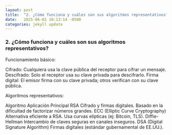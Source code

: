 ```yaml
---
layout: post
title:  "2. ¿Cómo funciona y cuáles son sus algoritmos representativos?"
date:   2025-06-01 10:13:14 -0500
categories: jekyll update
---
```


### 2. ¿Cómo funciona y cuáles son sus algoritmos representativos?
Funcionamiento básico:

Cifrado: Cualquiera usa la clave pública del receptor para cifrar un mensaje.
Descifrado: Solo el receptor usa su clave privada para descifrarlo.
Firma digital: El emisor firma con su clave privada; otros verifican con su clave pública.

Algoritmos representativos:

Algoritmo	Aplicación Principal
RSA	Cifrado y firmas digitales. Basado en la dificultad de factorizar números grandes.
ECC (Elliptic Curve Cryptography)	Alternativa eficiente a RSA. Usa curvas elípticas (ej: Bitcoin, TLS).
Diffie-Hellman	Intercambio de claves seguras en canales inseguros.
DSA (Digital Signature Algorithm)	Firmas digitales (estándar gubernamental de EE.UU.).


